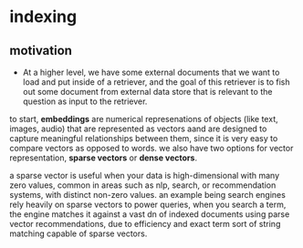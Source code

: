 # indexing 

## motivation
- At a higher level, we have some external documents that we want to load and put inside of a retriever, and the goal of this retriever is to fish out some document from external data store that is relevant to the question as input to the retriever.

to start, **embeddings** are numerical represenations of objects (like text, images, audio) that are represented as vectors aand are designed to capture meaningful relationships between them, since it is very easy to compare vectors as opposed to words. we also have two options for vector representation, **sparse vectors** or **dense vectors**.

a sparse vector is useful when your data is high-dimensional with many zero values, common in areas such as nlp, search, or recommendation systems, with distinct non-zero values. an example being search engines rely heavily on sparse vectors to power queries, when you search a term, the engine matches it against a vast dn of indexed documents using parse vector recommendations, due to efficiency and exact term sort of string matching capable of sparse vectors. 




